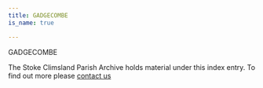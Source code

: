 ```yaml
---
title: GADGECOMBE
is_name: true

---
```


GADGECOMBE


The Stoke Climsland Parish Archive holds material under this index entry. To find out more please [contact us](/contact/)
